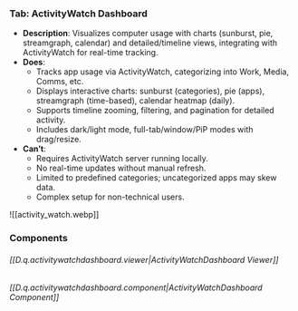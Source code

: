 
### Tab: ActivityWatch Dashboard

- **Description**: Visualizes computer usage with charts (sunburst, pie, streamgraph, calendar) and detailed/timeline views, integrating with ActivityWatch for real-time tracking.
- **Does**:
    - Tracks app usage via ActivityWatch, categorizing into Work, Media, Comms, etc.
    - Displays interactive charts: sunburst (categories), pie (apps), streamgraph (time-based), calendar heatmap (daily).
    - Supports timeline zooming, filtering, and pagination for detailed activity.
    - Includes dark/light mode, full-tab/window/PiP modes with drag/resize.
- **Can’t**:
    - Requires ActivityWatch server running locally.
    - No real-time updates without manual refresh.
    - Limited to predefined categories; uncategorized apps may skew data.
    - Complex setup for non-technical users.


![[activity_watch.webp]]



### Components

###### [[D.q.activitywatchdashboard.viewer|ActivityWatchDashboard Viewer]]

###### [[D.q.activitywatchdashboard.component|ActivityWatchDashboard Component]]

